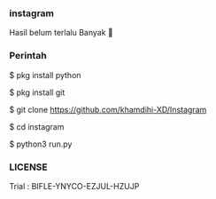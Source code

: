 ### instagram
Hasil belum terlalu Banyak 🤧
### Perintah
$ pkg install python

$ pkg install git

$ git clone https://github.com/khamdihi-XD/Instagram

$ cd instagram

$ python3 run.py

### LICENSE
Trial : BIFLE-YNYCO-EZJUL-HZUJP
